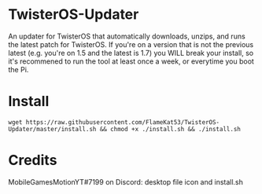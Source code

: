 # TwisterOS-Updater
An updater for TwisterOS that automatically downloads, unzips, and runs the latest patch for TwisterOS.
If you're on a version that is not the previous latest (e.g. you're on 1.5 and the latest is 1.7) you WILL break your install, so it's recommened to run the tool at least once a week, or everytime you boot the Pi.

# Install
`wget https://raw.githubusercontent.com/FlameKat53/TwisterOS-Updater/master/install.sh && chmod +x ./install.sh && ./install.sh`

# Credits
MobileGamesMotionYT#7199 on Discord: desktop file icon and install.sh
